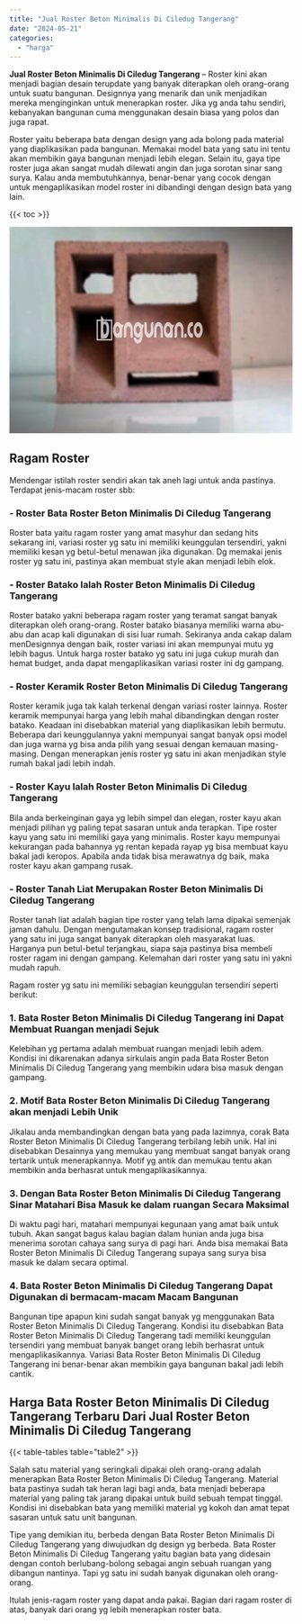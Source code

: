 ```yaml
---
title: "Jual Roster Beton Minimalis Di Ciledug Tangerang"
date: "2024-05-21"
categories: 
  - "harga"
---
```


**Jual Roster Beton Minimalis Di Ciledug Tangerang** – Roster kini akan menjadi bagian desain terupdate yang banyak diterapkan oleh orang-orang untuk suatu bangunan. Designnya yang menarik dan unik menjadikan mereka menginginkan untuk menerapkan roster. Jika yg anda tahu sendiri, kebanyakan bangunan cuma menggunakan desain biasa yang polos dan juga rapat.

Roster yaitu beberapa bata dengan design yang ada bolong pada material yang diaplikasikan pada bangunan. Memakai model bata yang satu ini tentu akan membikin gaya bangunan menjadi lebih elegan. Selain itu, gaya tipe roster juga akan sangat mudah dilewati angin dan juga sorotan sinar sang surya. Kalau anda membutuhkannya, benar-benar yang cocok dengan untuk mengaplikasikan model roster ini dibandingi dengan design bata yang lain.

{{< toc >}}

![Jual Roster Beton Minimalis Di Ciledug Tangerang](/images/bata-roster-minimalis-04.png)

## Ragam Roster

Mendengar istilah roster sendiri akan tak aneh lagi untuk anda pastinya. Terdapat jenis-macam roster sbb:

### \- Roster Bata Roster Beton Minimalis Di Ciledug Tangerang

Roster bata yaitu ragam roster yang amat masyhur dan sedang hits sekarang ini, variasi roster yg satu ini memiliki keunggulan tersendiri, yakni memiliki kesan yg betul-betul menawan jika digunakan. Dg memakai jenis roster yg satu ini, pastinya akan membuat style akan menjadi lebih elok.

### \- Roster Batako Ialah Roster Beton Minimalis Di Ciledug Tangerang

Roster batako yakni beberapa ragam roster yang teramat sangat banyak diterapkan oleh orang-orang. Roster batako biasanya memiliki warna abu-abu dan acap kali digunakan di sisi luar rumah. Sekiranya anda cakap dalam menDesignnya dengan baik, roster variasi ini akan mempunyai mutu yg lebih bagus. Untuk harga roster batako yg satu ini juga cukup murah dan hemat budget, anda dapat mengaplikasikan variasi roster ini dg gampang.

### \- Roster Keramik Roster Beton Minimalis Di Ciledug Tangerang

Roster keramik juga tak kalah terkenal dengan variasi roster lainnya. Roster keramik mempunyai harga yang lebih mahal dibandingkan dengan roster batako. Keadaan ini disebabkan material yang diaplikasikan lebih bermutu. Beberapa dari keunggulannya yakni mempunyai sangat banyak opsi model dan juga warna yg bisa anda pilih yang sesuai dengan kemauan masing-masing. Dengan menerapkan jenis roster yg satu ini akan menjadikan style rumah bakal jadi lebih indah.

### \- Roster Kayu Ialah Roster Beton Minimalis Di Ciledug Tangerang

Bila anda berkeinginan gaya yg lebih simpel dan elegan, roster kayu akan menjadi pilihan yg paling tepat sasaran untuk anda terapkan. Tipe roster kayu yang satu ini memiliki gaya yang minimalis. Roster kayu mempunyai kekurangan pada bahannya yg rentan kepada rayap yg bisa membuat kayu bakal jadi keropos. Apabila anda tidak bisa merawatnya dg baik, maka roster kayu akan gampang rusak.

### \- Roster Tanah Liat Merupakan Roster Beton Minimalis Di Ciledug Tangerang

Roster tanah liat adalah bagian tipe roster yang telah lama dipakai semenjak jaman dahulu. Dengan mengutamakan konsep tradisional, ragam roster yang satu ini juga sangat banyak diterapkan oleh masyarakat luas. Harganya pun betul-betul terjangkau, siapa saja pastinya bisa membeli roster ragam ini dengan gampang. Kelemahan dari roster yang satu ini yakni mudah rapuh.

Ragam roster yg satu ini memiliki sebagian keunggulan tersendiri seperti berikut:

### 1\. Bata Roster Beton Minimalis Di Ciledug Tangerang ini Dapat Membuat Ruangan menjadi Sejuk

Kelebihan yg pertama adalah membuat ruangan menjadi lebih adem. Kondisi ini dikarenakan adanya sirkulais angin pada Bata Roster Beton Minimalis Di Ciledug Tangerang yang membikin udara bisa masuk dengan gampang.

### 2\. Motif Bata Roster Beton Minimalis Di Ciledug Tangerang akan menjadi Lebih Unik

Jikalau anda membandingkan dengan bata yang pada lazimnya, corak Bata Roster Beton Minimalis Di Ciledug Tangerang terbilang lebih unik. Hal ini disebabkan Desainnya yang memukau yang membuat sangat banyak orang tertarik untuk menerapkannya. Motif yg antik dan memukau tentu akan membikin anda berhasrat untuk mengaplikasikannya.

### 3\. Dengan Bata Roster Beton Minimalis Di Ciledug Tangerang Sinar Matahari Bisa Masuk ke dalam ruangan Secara Maksimal

Di waktu pagi hari, matahari mempunyai kegunaan yang amat baik untuk tubuh. Akan sangat bagus kalau bagian dalam hunian anda juga bisa menerima sorotan cahaya sang surya di pagi hari. Anda bisa memakai Bata Roster Beton Minimalis Di Ciledug Tangerang supaya sang surya bisa masuk ke dalam secara optimal.

### 4\. Bata Roster Beton Minimalis Di Ciledug Tangerang Dapat Digunakan di bermacam-macam Macam Bangunan

Bangunan tipe apapun kini sudah sangat banyak yg menggunakan Bata Roster Beton Minimalis Di Ciledug Tangerang. Kondisi itu disebabkan Bata Roster Beton Minimalis Di Ciledug Tangerang tadi memiliki keunggulan tersendiri yang membuat banyak banget orang lebih berhasrat untuk mengaplikasikannya. Variasi Bata Roster Beton Minimalis Di Ciledug Tangerang ini benar-benar akan membikin gaya bangunan bakal jadi lebih cantik.

## Harga Bata Roster Beton Minimalis Di Ciledug Tangerang Terbaru Dari Jual Roster Beton Minimalis Di Ciledug Tangerang

{{< table-tables table="table2" >}}

Salah satu material yang seringkali dipakai oleh orang-orang adalah menerapkan Bata Roster Beton Minimalis Di Ciledug Tangerang. Material bata pastinya sudah tak heran lagi bagi anda, bata menjadi beberapa material yang paling tak jarang dipakai untuk build sebuah tempat tinggal. Kondisi ini disebabkan bata yang memiliki material yg kokoh dan amat tepat sasaran untuk satu unit bangunan.

Tipe yang demikian itu, berbeda dengan Bata Roster Beton Minimalis Di Ciledug Tangerang yang diwujudkan dg design yg berbeda. Bata Roster Beton Minimalis Di Ciledug Tangerang yaitu bagian bata yang didesain dengan contoh berlubang-bolong sebagai angin sebuah ruangan yang dibangun nantinya. Tapi yg satu ini sudah banyak digunakan oleh orang-orang.

Itulah jenis-ragam roster yang dapat anda pakai. Bagian dari ragam roster di atas, banyak dari orang yg lebih menerapkan roster bata.
